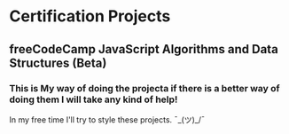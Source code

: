 # Certification Projects

## freeCodeCamp JavaScript Algorithms and Data Structures (Beta)

### This is My way of doing the projecta if there is a better way of doing them I will take any kind of help!


In my free time I'll try to style these projects. ¯\_(ツ)_/¯